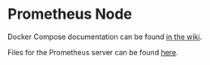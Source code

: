 # Prometheus Node

Docker Compose documentation can be found [in the wiki](https://github.com/101011101001010/prometheus-node/wiki).

Files for the Prometheus server can be found [here](https://github.com/101011101001010/prometheus-grafana).

